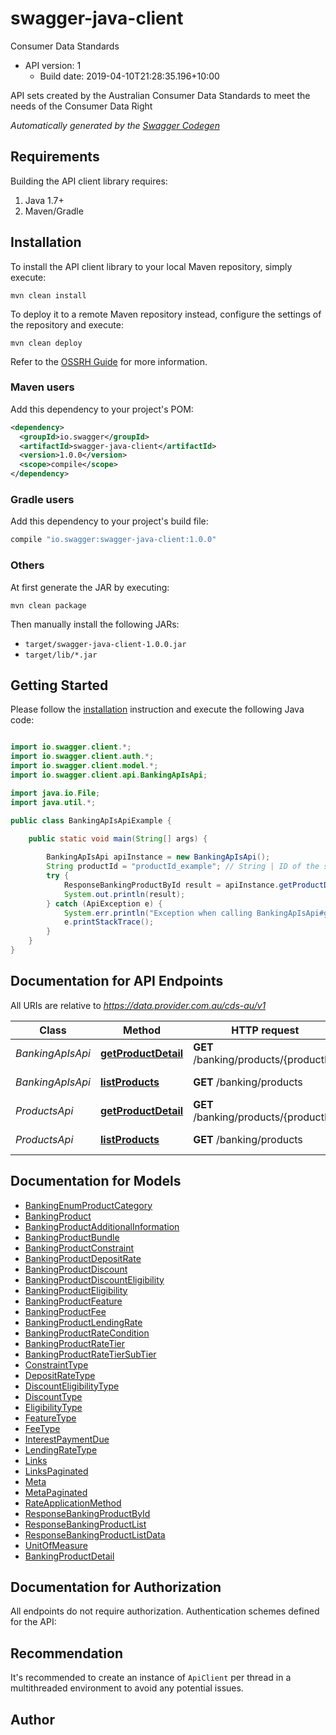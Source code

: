 # swagger-java-client

Consumer Data Standards
- API version: 1
  - Build date: 2019-04-10T21:28:35.196+10:00

API sets created by the Australian Consumer Data Standards to meet the needs of the Consumer Data Right


*Automatically generated by the [Swagger Codegen](https://github.com/swagger-api/swagger-codegen)*


## Requirements

Building the API client library requires:
1. Java 1.7+
2. Maven/Gradle

## Installation

To install the API client library to your local Maven repository, simply execute:

```shell
mvn clean install
```

To deploy it to a remote Maven repository instead, configure the settings of the repository and execute:

```shell
mvn clean deploy
```

Refer to the [OSSRH Guide](http://central.sonatype.org/pages/ossrh-guide.html) for more information.

### Maven users

Add this dependency to your project's POM:

```xml
<dependency>
  <groupId>io.swagger</groupId>
  <artifactId>swagger-java-client</artifactId>
  <version>1.0.0</version>
  <scope>compile</scope>
</dependency>
```

### Gradle users

Add this dependency to your project's build file:

```groovy
compile "io.swagger:swagger-java-client:1.0.0"
```

### Others

At first generate the JAR by executing:

```shell
mvn clean package
```

Then manually install the following JARs:

* `target/swagger-java-client-1.0.0.jar`
* `target/lib/*.jar`

## Getting Started

Please follow the [installation](#installation) instruction and execute the following Java code:

```java

import io.swagger.client.*;
import io.swagger.client.auth.*;
import io.swagger.client.model.*;
import io.swagger.client.api.BankingApIsApi;

import java.io.File;
import java.util.*;

public class BankingApIsApiExample {

    public static void main(String[] args) {
        
        BankingApIsApi apiInstance = new BankingApIsApi();
        String productId = "productId_example"; // String | ID of the specific product requested
        try {
            ResponseBankingProductById result = apiInstance.getProductDetail(productId);
            System.out.println(result);
        } catch (ApiException e) {
            System.err.println("Exception when calling BankingApIsApi#getProductDetail");
            e.printStackTrace();
        }
    }
}

```

## Documentation for API Endpoints

All URIs are relative to *https://data.provider.com.au/cds-au/v1*

Class | Method | HTTP request | Description
------------ | ------------- | ------------- | -------------
*BankingApIsApi* | [**getProductDetail**](docs/BankingApIsApi.md#getProductDetail) | **GET** /banking/products/{productId} | Get Product Detail
*BankingApIsApi* | [**listProducts**](docs/BankingApIsApi.md#listProducts) | **GET** /banking/products | Get Products
*ProductsApi* | [**getProductDetail**](docs/ProductsApi.md#getProductDetail) | **GET** /banking/products/{productId} | Get Product Detail
*ProductsApi* | [**listProducts**](docs/ProductsApi.md#listProducts) | **GET** /banking/products | Get Products


## Documentation for Models

 - [BankingEnumProductCategory](docs/BankingEnumProductCategory.md)
 - [BankingProduct](docs/BankingProduct.md)
 - [BankingProductAdditionalInformation](docs/BankingProductAdditionalInformation.md)
 - [BankingProductBundle](docs/BankingProductBundle.md)
 - [BankingProductConstraint](docs/BankingProductConstraint.md)
 - [BankingProductDepositRate](docs/BankingProductDepositRate.md)
 - [BankingProductDiscount](docs/BankingProductDiscount.md)
 - [BankingProductDiscountEligibility](docs/BankingProductDiscountEligibility.md)
 - [BankingProductEligibility](docs/BankingProductEligibility.md)
 - [BankingProductFeature](docs/BankingProductFeature.md)
 - [BankingProductFee](docs/BankingProductFee.md)
 - [BankingProductLendingRate](docs/BankingProductLendingRate.md)
 - [BankingProductRateCondition](docs/BankingProductRateCondition.md)
 - [BankingProductRateTier](docs/BankingProductRateTier.md)
 - [BankingProductRateTierSubTier](docs/BankingProductRateTierSubTier.md)
 - [ConstraintType](docs/ConstraintType.md)
 - [DepositRateType](docs/DepositRateType.md)
 - [DiscountEligibilityType](docs/DiscountEligibilityType.md)
 - [DiscountType](docs/DiscountType.md)
 - [EligibilityType](docs/EligibilityType.md)
 - [FeatureType](docs/FeatureType.md)
 - [FeeType](docs/FeeType.md)
 - [InterestPaymentDue](docs/InterestPaymentDue.md)
 - [LendingRateType](docs/LendingRateType.md)
 - [Links](docs/Links.md)
 - [LinksPaginated](docs/LinksPaginated.md)
 - [Meta](docs/Meta.md)
 - [MetaPaginated](docs/MetaPaginated.md)
 - [RateApplicationMethod](docs/RateApplicationMethod.md)
 - [ResponseBankingProductById](docs/ResponseBankingProductById.md)
 - [ResponseBankingProductList](docs/ResponseBankingProductList.md)
 - [ResponseBankingProductListData](docs/ResponseBankingProductListData.md)
 - [UnitOfMeasure](docs/UnitOfMeasure.md)
 - [BankingProductDetail](docs/BankingProductDetail.md)


## Documentation for Authorization

All endpoints do not require authorization.
Authentication schemes defined for the API:

## Recommendation

It's recommended to create an instance of `ApiClient` per thread in a multithreaded environment to avoid any potential issues.

## Author



